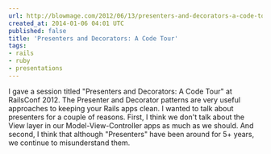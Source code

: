 ```yaml
---
url: http://blowmage.com/2012/06/13/presenters-and-decorators-a-code-tour
created_at: 2014-01-06 04:01 UTC
published: false
title: 'Presenters and Decorators: A Code Tour'
tags:
- rails
- ruby
- presentations
---
```


I gave a session titled "Presenters and Decorators: A Code Tour" at RailsConf 2012. The Presenter and Decorator patterns are very useful approaches to keeping your Rails apps clean. I wanted to talk about presenters for a couple of reasons. First, I think we don't talk about the View layer in our Model-View-Controller apps as much as we should. And second, I think that although "Presenters" have been around for 5+ years, we continue to misunderstand them.
